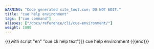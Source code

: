 ```yaml
---
WARNING: "Code generated site_tool.cue; DO NOT EDIT."
title: "cue help environment"
tags: ["cue command"]
aliases: ["/docs/reference/cli/cue-environment/"]
weight: 1000
---
```


{{{with script "en" "cue cli help text"}}}
cue help environment
{{{end}}}
